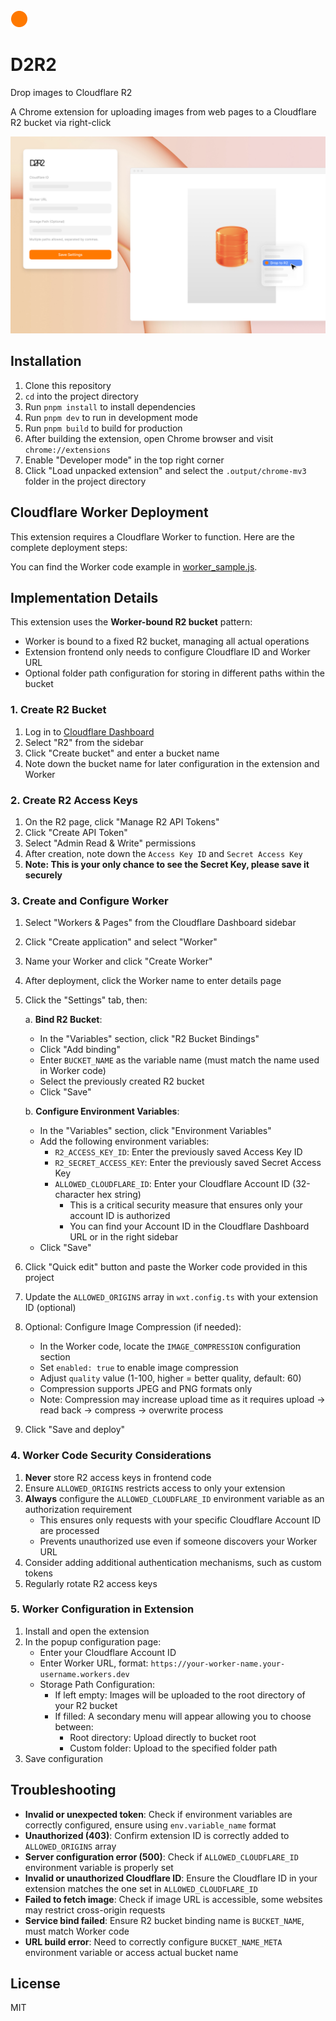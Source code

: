 <img src="public/icon.png" width="28" height="28" alt="screenshot">

# D2R2

Drop images to Cloudflare R2

A Chrome extension for uploading images from web pages to a Cloudflare R2 bucket via right-click

![screenshot](public/screenshot.png)

## Installation

1. Clone this repository
2. `cd` into the project directory
3. Run `pnpm install` to install dependencies
4. Run `pnpm dev` to run in development mode
5. Run `pnpm build` to build for production
6. After building the extension, open Chrome browser and visit `chrome://extensions`
7. Enable "Developer mode" in the top right corner
8. Click "Load unpacked extension" and select the `.output/chrome-mv3` folder in the project directory

## Cloudflare Worker Deployment

This extension requires a Cloudflare Worker to function. Here are the complete deployment steps:

You can find the Worker code example in [worker_sample.js](./worker_sample.js).

## Implementation Details

This extension uses the **Worker-bound R2 bucket** pattern:

- Worker is bound to a fixed R2 bucket, managing all actual operations
- Extension frontend only needs to configure Cloudflare ID and Worker URL
- Optional folder path configuration for storing in different paths within the bucket

### 1. Create R2 Bucket

1. Log in to [Cloudflare Dashboard](https://dash.cloudflare.com/)
2. Select "R2" from the sidebar
3. Click "Create bucket" and enter a bucket name
4. Note down the bucket name for later configuration in the extension and Worker

### 2. Create R2 Access Keys

1. On the R2 page, click "Manage R2 API Tokens"
2. Click "Create API Token"
3. Select "Admin Read & Write" permissions
4. After creation, note down the `Access Key ID` and `Secret Access Key`
5. **Note: This is your only chance to see the Secret Key, please save it securely**

### 3. Create and Configure Worker

1. Select "Workers & Pages" from the Cloudflare Dashboard sidebar
2. Click "Create application" and select "Worker"
3. Name your Worker and click "Create Worker"
4. After deployment, click the Worker name to enter details page
5. Click the "Settings" tab, then:

   a. **Bind R2 Bucket**:

   - In the "Variables" section, click "R2 Bucket Bindings"
   - Click "Add binding"
   - Enter `BUCKET_NAME` as the variable name (must match the name used in Worker code)
   - Select the previously created R2 bucket
   - Click "Save"

   b. **Configure Environment Variables**:

   - In the "Variables" section, click "Environment Variables"
   - Add the following environment variables:
     - `R2_ACCESS_KEY_ID`: Enter the previously saved Access Key ID
     - `R2_SECRET_ACCESS_KEY`: Enter the previously saved Secret Access Key
     - `ALLOWED_CLOUDFLARE_ID`: Enter your Cloudflare Account ID (32-character hex string)
       - This is a critical security measure that ensures only your account ID is authorized
       - You can find your Account ID in the Cloudflare Dashboard URL or in the right sidebar
   - Click "Save"

6. Click "Quick edit" button and paste the Worker code provided in this project
7. Update the `ALLOWED_ORIGINS` array in `wxt.config.ts` with your extension ID (optional)
8. Optional: Configure Image Compression (if needed):
   - In the Worker code, locate the `IMAGE_COMPRESSION` configuration section
   - Set `enabled: true` to enable image compression
   - Adjust `quality` value (1-100, higher = better quality, default: 60)
   - Compression supports JPEG and PNG formats only
   - Note: Compression may increase upload time as it requires upload → read back → compress → overwrite process
9. Click "Save and deploy"

### 4. Worker Code Security Considerations

1. **Never** store R2 access keys in frontend code
2. Ensure `ALLOWED_ORIGINS` restricts access to only your extension
3. **Always** configure the `ALLOWED_CLOUDFLARE_ID` environment variable as an authorization requirement
   - This ensures only requests with your specific Cloudflare Account ID are processed
   - Prevents unauthorized use even if someone discovers your Worker URL
4. Consider adding additional authentication mechanisms, such as custom tokens
5. Regularly rotate R2 access keys

### 5. Worker Configuration in Extension

1. Install and open the extension
2. In the popup configuration page:
   - Enter your Cloudflare Account ID
   - Enter Worker URL, format: `https://your-worker-name.your-username.workers.dev`
   - Storage Path Configuration:
     - If left empty: Images will be uploaded to the root directory of your R2 bucket
     - If filled: A secondary menu will appear allowing you to choose between:
       - Root directory: Upload directly to bucket root
       - Custom folder: Upload to the specified folder path
3. Save configuration

## Troubleshooting

- **Invalid or unexpected token**: Check if environment variables are correctly configured, ensure using `env.variable_name` format
- **Unauthorized (403)**: Confirm extension ID is correctly added to `ALLOWED_ORIGINS` array
- **Server configuration error (500)**: Check if `ALLOWED_CLOUDFLARE_ID` environment variable is properly set
- **Invalid or unauthorized Cloudflare ID**: Ensure the Cloudflare ID in your extension matches the one set in `ALLOWED_CLOUDFLARE_ID`
- **Failed to fetch image**: Check if image URL is accessible, some websites may restrict cross-origin requests
- **Service bind failed**: Ensure R2 bucket binding name is `BUCKET_NAME`, must match Worker code
- **URL build error**: Need to correctly configure `BUCKET_NAME_META` environment variable or access actual bucket name

## License

MIT
